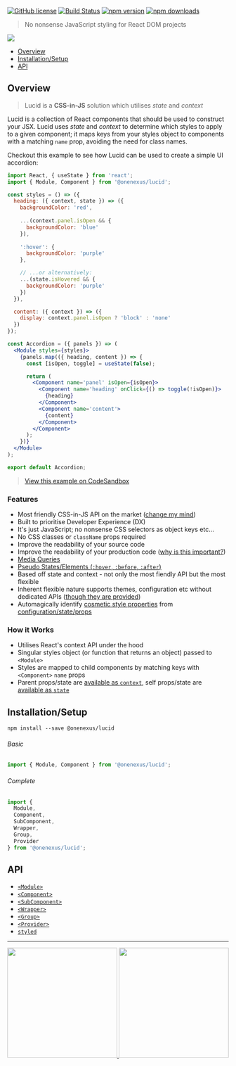 [![GitHub license](https://img.shields.io/badge/license-MIT-blue.svg)](https://github.com/One-Nexus/Lucid/blob/master/LICENSE)
[![Build Status](https://travis-ci.com/One-Nexus/Lucid.svg?branch=master)](https://travis-ci.com/One-Nexus/Lucid)
[![npm version](https://badge.fury.io/js/%40onenexus%2Flucid.svg)](https://www.npmjs.com/package/@onenexus/lucid)
[![npm downloads](https://img.shields.io/npm/dm/@onenexus/lucid.svg)](https://www.npmjs.com/package/@onenexus/lucid)

> No nonsense JavaScript styling for React DOM projects

<img src="http://www.onenexus.io/lucid/images/banner.png" /><br>

* [Overview](#overview)
* [Installation/Setup](#installationsetup)
* [API](#api)

## Overview

> Lucid is a __CSS-in-JS__ solution which utilises *state* and *context*

Lucid is a collection of React components that should be used to construct your JSX. Lucid uses *state* and *context* to determine which styles to apply to a given component; it maps keys from your styles object to components with a matching `name` prop, avoiding the need for class names. 

Checkout this example to see how Lucid can be used to create a simple UI accordion:

```jsx
import React, { useState } from 'react';
import { Module, Component } from '@onenexus/lucid';

const styles = () => ({
  heading: ({ context, state }) => ({
    backgroundColor: 'red',
    
    ...(context.panel.isOpen && {
      backgroundColor: 'blue'
    }),
    
    ':hover': {
      backgroundColor: 'purple'
    },

    // ...or alternatively:
    ...(state.isHovered && {
      backgroundColor: 'purple'
    })
  }),

  content: ({ context }) => ({
    display: context.panel.isOpen ? 'block' : 'none'
  })
});

const Accordion = ({ panels }) => (
  <Module styles={styles}>
    {panels.map(({ heading, content }) => {
      const [isOpen, toggle] = useState(false);

      return (
        <Component name='panel' isOpen={isOpen}>
          <Component name='heading' onClick={() => toggle(!isOpen)}>
            {heading}
          </Component>
          <Component name='content'>
            {content}
          </Component>
        </Component>
      );
    })}
  </Module>
);

export default Accordion;
```

> [View this example on CodeSandbox](https://codesandbox.io/s/fervent-pine-3lgoo)

### Features

* Most friendly CSS-in-JS API on the market ([change my mind](https://medium.com/@ESR360/why-i-dislike-existing-css-in-js-solutions-for-react-7b81786e0fd5))
* Built to prioritise Developer Experience (DX)
* It's just JavaScript; no nonsense CSS selectors as object keys etc...
* No CSS classes or `className` props required
* Improve the readability of your source code
* Improve the readability of your production code ([why is this important?](https://twitter.com/ESR360/status/1151879057409265666))
* [Media Queries](https://github.com/One-Nexus/Lucid/wiki/Styling-Concepts#media-queries)
* [Pseudo States/Elements (`:hover`, `:before`, `:after`)](https://github.com/One-Nexus/Lucid/wiki/Styling-Concepts#pseudo-stateselements)
* Based off state and context - not only the most fiendly API but the most flexible
* Inherent flexible nature supports themes, configuration etc without dedicated APIs ([though they are provided](https://github.com/One-Nexus/Lucid/wiki/Creating-a-Styled-Module))
* Automagically identify [cosmetic style properties](https://github.com/One-Nexus/Lucid/wiki/Creating-a-Styled-Module#retreiving-cosmetic-styles-from-config) from [configuration/state/props](https://github.com/One-Nexus/Lucid/wiki/Creating-a-Styled-Module#pass-array-of-styles)

### How it Works

* Utilises React's context API under the hood
* Singular styles object (or function that returns an object) passed to `<Module>`
* Styles are mapped to child components by matching keys with `<Component>` `name` props
* Parent props/state are [available as `context`](https://github.com/One-Nexus/Lucid/wiki/Creating-a-Styled-Module#context), self props/state are [available as `state`](https://github.com/One-Nexus/Lucid/wiki/Creating-a-Styled-Module#state)

## Installation/Setup

```
npm install --save @onenexus/lucid
```

###### Basic

```js
import { Module, Component } from '@onenexus/lucid';
```

###### Complete

```js
import { 
  Module,
  Component,
  SubComponent,
  Wrapper,
  Group,
  Provider
} from '@onenexus/lucid';
```

## API

* [`<Module>`](https://github.com/One-Nexus/Lucid/wiki/Module)
* [`<Component>`](https://github.com/One-Nexus/Lucid/wiki/Component)
* [`<SubComponent>`](https://github.com/One-Nexus/Lucid/wiki/SubComponent)
* [`<Wrapper>`](https://github.com/One-Nexus/Lucid/wiki/Wrapper)
* [`<Group>`](https://github.com/One-Nexus/Lucid/wiki/Group)
* [`<Provider>`](https://github.com/One-Nexus/Lucid/wiki/Provider)
* [`styled`](https://github.com/One-Nexus/Lucid/wiki/styled)

---

<a href="https://twitter.com/ESR360">
  <img src="http://edmundreed.com/assets/images/twitter.gif?v=1" width="250px" />
</a>
<a href="https://github.com/ESR360">
  <img src="http://edmundreed.com/assets/images/github.gif?v=1" width="250px" />
</a>